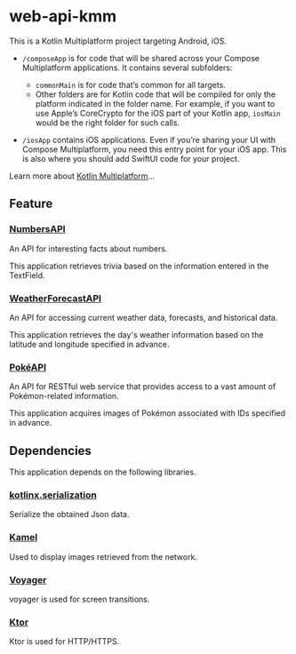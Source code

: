 # web-api-kmm
This is a Kotlin Multiplatform project targeting Android, iOS.

* `/composeApp` is for code that will be shared across your Compose Multiplatform applications.
  It contains several subfolders:
  - `commonMain` is for code that’s common for all targets.
  - Other folders are for Kotlin code that will be compiled for only the platform indicated in the folder name.
    For example, if you want to use Apple’s CoreCrypto for the iOS part of your Kotlin app,
    `iosMain` would be the right folder for such calls.

* `/iosApp` contains iOS applications. Even if you’re sharing your UI with Compose Multiplatform, 
  you need this entry point for your iOS app. This is also where you should add SwiftUI code for your project.


Learn more about [Kotlin Multiplatform](https://www.jetbrains.com/help/kotlin-multiplatform-dev/get-started.html)…

## Feature
### [NumbersAPI](http://numbersapi.com)
An API for interesting facts about numbers.

This application retrieves trivia based on the information entered in the TextField.

### [WeatherForecastAPI](https://open-meteo.com/en/docs)
An API for accessing current weather data, forecasts, and historical data.

This application retrieves the day's weather information based on the latitude and longitude specified in advance.

### [PokéAPI](https://pokeapi.co/)
An API for RESTful web service that provides access to a vast amount of Pokémon-related information.

This application acquires images of Pokémon associated with IDs specified in advance.

## Dependencies
This application depends on the following libraries.

### [kotlinx.serialization](https://github.com/Kotlin/kotlinx.serialization)
Serialize the obtained Json data.

### [Kamel](https://github.com/Kamel-Media/Kamel)
Used to display images retrieved from the network.

### [Voyager](https://github.com/adrielcafe/voyager)
voyager is used for screen transitions.

### [Ktor](https://ktor.io/)
Ktor is used for HTTP/HTTPS.
